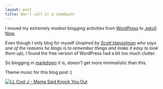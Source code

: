 ```yaml
---
layout: post
title: Don't call it a comeback!
---
```


I moved my extremely modest blogging activities from [WordPress](https://sparetimecode.wordpress.com/) to [Jekyll Now](https://www.jekyllnow.com/).

Even though I only blog for myself (*inspired by [Scott Hanselman](https://www.hanselman.com/blog/) who says one of the reasons he blogs is to remember things and make it easy to look them up*), I found the free version of WordPress had a bit too much clutter.

So blogging in [markdown](https://www.markdownguide.org/) it is, doesn't get more minimalistic than this.


Theme music for this blog post :)

[![LL Cool J - Mama Said Knock You Out](http://img.youtube.com/vi/vimZj8HW0Kg/0.jpg)](http://www.youtube.com/watch?v=vimZj8HW0Kg "LL Cool J - Mama Said Knock You Out")
